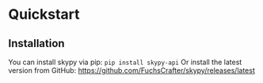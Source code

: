 # Quickstart
## Installation
You can install skypy via pip:
`pip install skypy-api`
Or install the latest version from GitHub: https://github.com/FuchsCrafter/skypy/releases/latest
